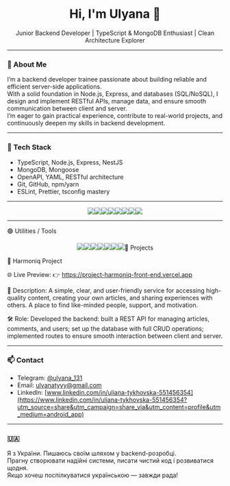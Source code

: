<h1 align="center">Hi, I'm Ulyana 👋</h1>

<p align="center">
  Junior Backend Developer | TypeScript & MongoDB Enthusiast | Clean Architecture Explorer
</p>

---

### 🧠 About Me

I’m a backend developer trainee passionate about building reliable and efficient server-side applications.  
With a solid foundation in Node.js, Express, and databases (SQL/NoSQL), I design and implement RESTful APIs, manage data, and ensure smooth communication between client and server.  
I’m eager to gain practical experience, contribute to real-world projects, and continuously deepen my skills in backend development.

---

### 🧰 Tech Stack

- TypeScript, Node.js, Express, NestJS  
- MongoDB, Mongoose  
- OpenAPI, YAML, RESTful architecture  
- Git, GitHub, npm/yarn  
- ESLint, Prettier, tsconfig mastery

---
<p align="center"><img src="https://img.shields.io/badge/TypeScript-3178C6?style=for-the-badge&logo=typescript&logoColor=white" /><img src="https://img.shields.io/badge/Node.js-339933?style=for-the-badge&logo=nodedotjs&logoColor=white" /><img src="https://img.shields.io/badge/Express-000000?style=for-the-badge&logo=express&logoColor=white" /><img src="https://img.shields.io/badge/NestJS-E0234E?style=for-the-badge&logo=nestjs&logoColor=white" /><img src="https://img.shields.io/badge/MongoDB-47A248?style=for-the-badge&logo=mongodb&logoColor=white" /><img src="https://img.shields.io/badge/OpenAPI-6BA539?style=for-the-badge&logo=openapiinitiative&logoColor=white" /><img src="https://img.shields.io/badge/Git-F05032?style=for-the-badge&logo=git&logoColor=white" /><img src="https://img.shields.io/badge/Yarn-2C8EBB?style=for-the-badge&logo=yarn&logoColor=white" /></p>


---
🟢 Utilities / Tools
<p align="center"><img src="https://img.shields.io/badge/ESLint-4B32C3?style=for-the-badge&logo=eslint&logoColor=white" /><img src="https://img.shields.io/badge/Prettier-F7B93E?style=for-the-badge&logo=prettier&logoColor=black" /><img src="https://img.shields.io/badge/Postman-FF6C37?style=for-the-badge&logo=postman&logoColor=white" /><img src="https://img.shields.io/badge/VSCode-007ACC?style=for-the-badge&logo=visualstudiocode&logoColor=white" /><img src="https://img.shields.io/badge/GitHub-181717?style=for-the-badge&logo=github&logoColor=white" /><img src="https://img.shields.io/badge/YAML-CB171E?style=for-the-badge&logo=yaml&logoColor=white" /><img src="https://img.shields.io/badge/OpenAPI-6BA539?style=for-the-

---
### 🚀 Projects

🧠 Harmoniq Project

🌐 Live Preview:
👉 https://project-harmoniq-front-end.vercel.app

📝 Description:
A simple, clear, and user-friendly service for accessing high-quality content, creating your own articles, and sharing experiences with others. A place to find like-minded people, support, and motivation.

🛠️ Role:
Developed the backend: built a REST API for managing articles, comments, and users; set up the database with full CRUD operations; implemented routes to ensure smooth interaction between client and server.


---

### 📫 Contact

- Telegram: [@ulyana_131](https://t.me/ulyana_131)  
- Email: ulyanatyyy@gmail.com
- LinkedIn: [www.linkedin.com/in/uliana-tykhovska-551456354](https://www.linkedin.com/in/uliana-tykhovska-551456354?utm_source=share&utm_campaign=share_via&utm_content=profile&utm_medium=android_app)

---

### 🇺🇦 

Я з України. Пишаюсь своїм шляхом у backend-розробці.  
Прагну створювати надійні системи, писати чистий код і розвиватися щодня.  
Якщо хочеш поспілкуватися українською — завжди рада!
